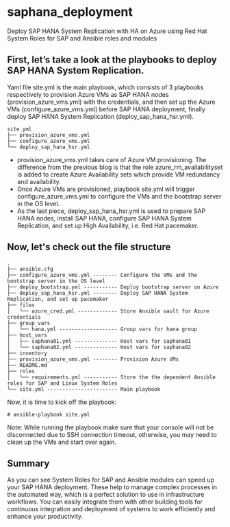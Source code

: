 # saphana_deployment
Deploy SAP HANA System Replication with HA on Azure using Red Hat System Roles for SAP and Ansible roles and modules

## First, let’s take a look at the playbooks to deploy SAP HANA System Replication.

Yaml file site.yml is the main playbook, which consists of 3 playbooks respectively to provision Azure VMs as SAP HANA nodes (provision_azure_vms.yml) with the credentials, and then set up the Azure VMs (configure_azure_vms.yml) before SAP HANA deployment, finally deploy SAP HANA System Replication (deploy_sap_hana_hsr.yml).
````
site.yml
├── provision_azure_vms.yml
├── configure_azure_vms.yml
└── deploy_sap_hana_hsr.yml
````
- provision_azure_vms.yml takes care of Azure VM provisioning. The difference from the previous blog is that the role azure_rm_availabilityset is added to create Azure Availability sets which provide VM redundancy and availability.
- Once Azure VMs are provisioned, playbook site.yml will trigger configure_azure_vms.yml to configure the VMs and the bootstrap server in the OS level.
- As the last piece, deploy_sap_hana_hsr.yml is used to prepare SAP HANA nodes, install SAP HANA, configure SAP HANA System Replication, and set up High Availability, i.e. Red Hat pacemaker.

## Now, let's check out the file structure
````
.
├── ansible.cfg
├── configure_azure_vms.yml -------- Configure the VMs and the bootstrap server in the OS level
├── deploy_bootstrap.yml ----------- Deploy bootstrap server on Azure
├── deploy_sap_hana_hsr.yml -------- Deploy SAP HANA System Replication, and set up pacemaker
├── files
│   └── azure_cred.yml ------------- Store Ansible vault for Azure credentials
├── group_vars
│   └── hana.yml ------------------- Group vars for hana group
├── host_vars
│   ├── saphana01.yml -------------- Host vars for saphana01
│   └── saphana02.yml -------------- Host vars for saphana02
├── inventory
├── provision_azure_vms.yml -------- Provision Azure VMs
├── README.md
├── roles
│   └── requirements.yml ----------- Store the the dependent Ansible roles for SAP and Linux System Roles
└── site.yml ----------------------- Main playbook
````

Now, it is time to kick off the playbook:
````
# ansible-playbook site.yml
````

Note: While running the playbook make sure that your console will not be disconnected due to SSH connection timeout, otherwise, you may need to clean up the VMs and start over again.

## Summary
As you can see System Roles for SAP and Ansible modules can speed up your SAP HANA deployment. These help to manage complex processes in the automated way, which is a perfect solution to use in infrastructure workflows. You can easily integrate them with other building tools for continuous integration and deployment of systems to work efficiently and enhance your productivity.
